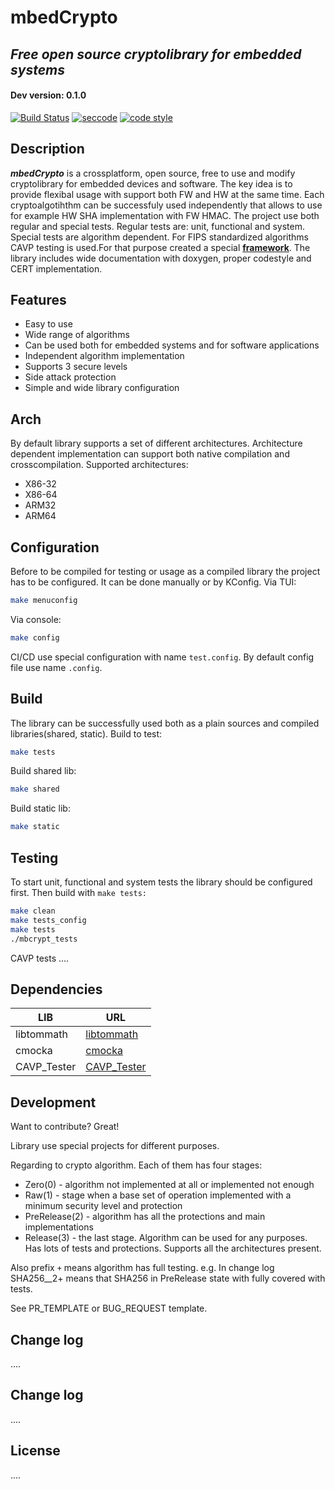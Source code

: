 # mbedCrypto
## _Free open source cryptolibrary for embedded systems_
#### Dev version: 0.1.0
[![Build Status](https://app.travis-ci.com/Zontec/mbedCrypto.svg?branch=dev)](https://app.travis-ci.com/Zontec/mbedCrypto) [![seccode](https://img.shields.io/badge/code-SEI/CERT-brightgreen.svg?style=flat)](https://wiki.sei.cmu.edu/confluence/display/c/SEI+CERT+C+Coding+Standard) [![code style](https://img.shields.io/badge/code%20style-c/cpp-brightgreen.svg?style=flat)](https://google.github.io/styleguide/cppguide.html)

## Description

**_mbedCrypto_** is a crossplatform, open source, free to use and modify cryptolibrary for embedded devices and software.
The key idea is to provide flexibal usage with support both FW and HW at the same time. Each cryptoalgotihthm can be successfuly used independently that allows to use for example HW SHA implementation with FW HMAC.
The project use both regular and special tests. Regular tests are: unit, functional and system. Special tests are algorithm dependent. For FIPS standardized algorithms CAVP testing is used.For that purpose created a special [**framework**](https://github.com/Zontec/CAVP_Tester).
The library includes wide documentation with doxygen, proper codestyle and CERT implementation.

## Features

- Easy to use
- Wide range of algorithms
- Can be used both for embedded systems and for software applications
- Independent algorithm implementation
- Supports 3 secure levels
- Side attack protection
- Simple and wide library configuration

## Arch

By default library supports a set of different architectures. Architecture dependent implementation can support both native compilation and crosscompilation. 
Supported architectures:
- X86-32
- X86-64
- ARM32
- ARM64


## Configuration

Before to be compiled for testing or usage as a compiled library the project has to be configured. It can be done manually or by KConfig.
Via TUI:
```sh
make menuconfig
```
Via console:
```sh
make config
```
CI/CD use special configuration with name ```test.config```. By default config file use name ```.config```.

## Build

The library can be successfully used both as a plain sources and compiled libraries(shared, static). 
Build to test:
```sh
make tests
```
Build shared lib:
```sh
make shared
```
Build static lib:
```sh
make static
```

## Testing

To start unit, functional and system tests the library should be configured first. Then build with `make tests:`
```sh
make clean
make tests_config
make tests
./mbcrypt_tests
```

CAVP tests ....

## Dependencies

| LIB | URL |
| ------ | ------ |
| libtommath | [libtommath][libtommath] |
| cmocka | [cmocka][cmocka] |
| CAVP_Tester | [CAVP_Tester][CAVP_Tester] |

## Development

Want to contribute? Great!

Library use special projects for different purposes. 

Regarding to crypto algorithm. Each of them has four stages:
- Zero(0) - algorithm not implemented at all or implemented not enough
- Raw(1) - stage when a base set of operation implemented with a minimum security level and protection
- PreRelease(2) - algorithm has all the protections and main implementations 
- Release(3) - the last stage. Algorithm can be used for any purposes. Has lots of tests and protections. Supports all the architectures present.

Also prefix `+` means algorithm has full testing. e.g. In change log SHA256__2+ means that SHA256 in PreRelease state with fully covered with tests. 

See PR_TEMPLATE or BUG_REQUEST template.

## Change log
....
## Change log
....
## License
....

[//]: # (These are reference links used in the body of this note and get stripped out when the markdown processor does its job.)

   [libtommath]: <https://github.com/libtom/libtommath>
   [cmocka]: <https://github.com/clibs/cmocka>
   [CAVP_Tester]: <https://github.com/Zontec/CAVP_Tester>
   
